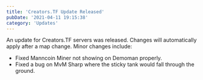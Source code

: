 ```yaml
---
title: 'Creators.TF Update Released'
pubDate: '2021-04-11 19:15:38'
category: 'Updates'
---
```


<p>An update for Creators.TF servers was released. Changes will automatically apply after a map change. Minor changes include:</p>
<ul>
<li>Fixed Manncoin Miner not showing on Demoman properly.</li>
<li>Fixed a bug on MvM Sharp where the sticky tank would fall through the ground.</li>
</ul>
